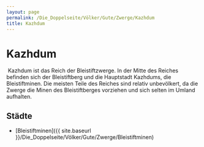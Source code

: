 ```yaml
---
layout: page
permalink: /Die_Doppelseite/Völker/Gute/Zwerge/Kazhdum
title: Kazhdum
---
```


# Kazhdum

<img alt="" src="{{ site.baseurl }}/assets/images/wappen/kazhdum.jpg" />
Kazhdum ist das Reich der Bleistiftzwerge. In der Mitte des Reiches befinden sich der Bleistiftberg und die Hauptstadt Kazhdums, die Bleistiftminen. Die meisten Teile des Reiches sind relativ unbevölkert, da die Zwerge die Minen des Bleistiftberges vorziehen und sich selten im Umland aufhalten.

## Städte

- [Bleistiftminen]({{ site.baseurl }}/Die_Doppelseite/Völker/Gute/Zwerge/Bleistiftminen)

